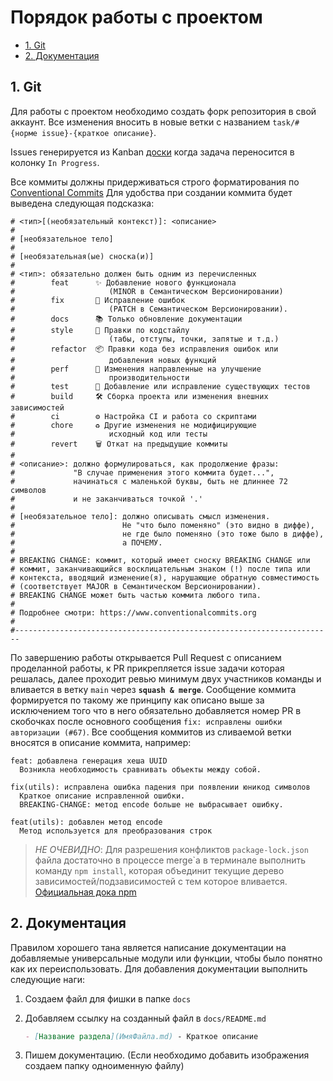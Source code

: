 # Порядок работы с проектом <!-- omit in toc -->

- [1. Git](#1-git)
- [2. Документация](#2-документация)

## 1. Git

Для работы с проектом необходимо создать форк репозитория в свой аккаунт. Все изменения вносить в новые ветки с названием `task/#{норме issue}-{краткое описание}`.

Issues генерируется из Kanban [доски](https://github.com/orgs/DVAA-team/projects/2/views/1) когда задача переносится в колонку `In Progress`.

Все коммиты должны придерживаться строго форматирования по [Conventional Commits](https://www.conventionalcommits.org) Для удобства при создании коммита будет выведена следующая подсказка:

```
# <тип>[(необязательный контекст)]: <описание>
# 
# [необязательное тело]
# 
# [необязательная(ые) сноска(и)]
#
# <тип>: обязательно должен быть одним из перечисленных
#        feat      ✨ Добавление нового функционала
#                     (MINOR в Cемантическом Версионировании)
#        fix       🐛 Исправление ошибок
#                     (PATCH в Cемантическом Версионировании).
#        docs      📚 Только обновление документации
#        style     💎 Правки по кодстайлу
#                     (табы, отступы, точки, запятые и т.д.)
#        refactor  📦 Правки кода без исправления ошибок или 
#                     добавления новых функций
#        perf      🚀 Изменения направленные на улучшение
#                     производительности
#        test      🚨 Добавление или исправление существующих тестов
#        build     🛠️ Сборка проекта или изменения внешних зависимостей
#        ci        ⚙️ Настройка CI и работа со скриптами
#        chore     ♻️ Другие изменения не модифицирующие
#                     исходный код или тесты
#        revert    🗑️ Откат на предыдущие коммиты
#
# <описание>: должно формулироваться, как продолжение фразы: 
#             "В случае применения этого коммита будет...",
#             начинаться с маленькой буквы, быть не длиннее 72 символов
#             и не заканчиваться точкой '.'
#
# [необязательное тело]: должно описывать смысл изменения.
#                        Не "что было поменяно" (это видно в диффе),
#                        не где было поменяно (это тоже было в диффе),
#                        а ПОЧЕМУ.
#
# BREAKING CHANGE: коммит, который имеет сноску BREAKING CHANGE или
# коммит, заканчивающийся восклицательным знаком (!) после типа или
# контекста, вводящий изменение(я), нарушающие обратную совместимость
# (соответствует MAJOR в Cемантическом Версионировании).
# BREAKING CHANGE может быть частью коммита любого типа.
#
# Подробнее смотри: https://www.conventionalcommits.org
#
#-----------------------------------------------------------------------
```

По завершению работы открывается Pull Request с описанием проделанной работы, к PR прикрепляется issue задачи которая решалась, далее проходит ревью минимум двух участников команды и вливается в ветку `main` через **`squash & merge`**. Сообщение коммита формируется по такому же принципу как описано выше за исключением того что в него обязательно добавляется номер PR в скобочках после основного сообщения `fix: исправлены ошибки авторизации (#67)`. Все сообщения коммитов из сливаемой ветки вносятся в описание коммита, например:

```
feat: добавлена генерация хеша UUID
  Возникла необходимость сравнивать объекты между собой.

fix(utils): исправлена ошибка падения при появлении юникод символов
  Краткое описание исправленной ошибки.
  BREAKING-CHANGE: метод encode больше не выбрасывает ошибку.

feat(utils): добавлен метод encode
  Метод используется для преобразования строк 
```

> _НЕ ОЧЕВИДНО_: Для разрешения конфликтов `package-lock.json` файла достаточно в процессе merge\`а в терминале выполнить команду `npm install`, которая объединит текущие дерево зависимостей/подзависимостей с тем которое вливается. [Официальная дока npm](https://docs.npmjs.com/cli/v6/configuring-npm/package-locks#resolving-lockfile-conflicts)

## 2. Документация

Правилом хорошего тана является написание документации на добавляемые универсальные модули или функции, чтобы было понятно как их переиспользовать. Для добавления документации выполнить следующие наги:

1. Создаем файл для фишки в папке `docs`
2. Добавляем ссылку на созданный файл в `docs/README.md`

   ```markdown
   - [Название раздела](ИмяФайла.md) - Краткое описание
   ```

3. Пишем документацию. (Если необходимо добавить изображения создаем папку одноименную файлу)